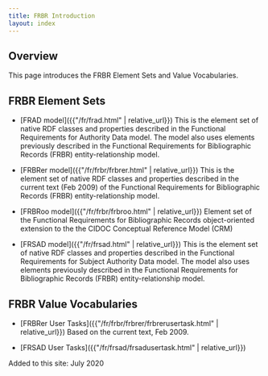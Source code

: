 ```yaml
---
title: FRBR Introduction
layout: index
---
```


## Overview

This page introduces the FRBR Element Sets and Value Vocabularies.

## FRBR Element Sets

* [FRAD model]({{"/fr/frad.html" | relative_url}})
  This is the element set of native RDF classes and properties described in the Functional Requirements for Authority Data model. The model also uses elements previously described in the Functional Requirements for Bibliographic Records (FRBR) entity-relationship model.

* [FRBRer model]({{"/fr/frbr/frbrer.html" | relative_url}})
  This is the element set of native RDF classes and properties described in the current text (Feb 2009) of the Functional Requirements for Bibliographic Records (FRBR) entity-relationship model.

* [FRBRoo model]({{"/fr/frbr/frbroo.html" | relative_url}})
  Element set of the Functional Requirements for Bibliographic Records object-oriented extension to the the CIDOC Conceptual Reference Model (CRM)

* [FRSAD model]({{"/fr/frsad.html" | relative_url}})
  This is the element set of native RDF classes and properties described in the Functional Requirements for Subject Authority Data model. The model also uses elements previously described in the Functional Requirements for Bibliographic Records (FRBR) entity-relationship model.

## FRBR Value Vocabularies

* [FRBRer User Tasks]({{"/fr/frbr/frbrer/frbrerusertask.html" | relative_url}})
  Based on the current text, Feb 2009.

* [FRSAD User Tasks]({{"/fr/frsad/frsadusertask.html" | relative_url}})

Added to this site: July 2020
